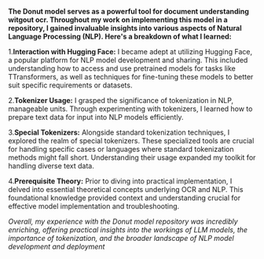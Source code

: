 **The Donut model serves as a powerful tool for document understanding witgout ocr. Throughout my work on implementing this model in a repository, I gained invaluable insights into various aspects of Natural Language Processing (NLP). Here's a breakdown of what I learned:**

1.**Interaction with Hugging Face:** I became adept at utilizing Hugging Face, a popular platform for NLP model development and sharing. This included understanding how to access and use pretrained models for tasks like TTransformers, as well as techniques for fine-tuning these models to better suit specific requirements or datasets.


2.**Tokenizer Usage:** I grasped the significance of tokenization in NLP,  manageable units. Through experimenting with tokenizers, I learned how to prepare text data for input into NLP models efficiently.


3.**Special Tokenizers:** Alongside standard tokenization techniques, I explored the realm of special tokenizers. These specialized tools are crucial for handling specific cases or languages where standard tokenization methods might fall short. Understanding their usage expanded my toolkit for handling diverse text data.


4.**Prerequisite Theory:** Prior to diving into practical implementation, I delved into essential theoretical concepts underlying OCR and NLP. This foundational knowledge provided context and understanding crucial for effective model implementation and troubleshooting.


*Overall, my experience with the Donut model repository was incredibly enriching, offering practical insights into the workings of LLM models, the importance of tokenization, and the broader landscape of NLP model development and deployment*

